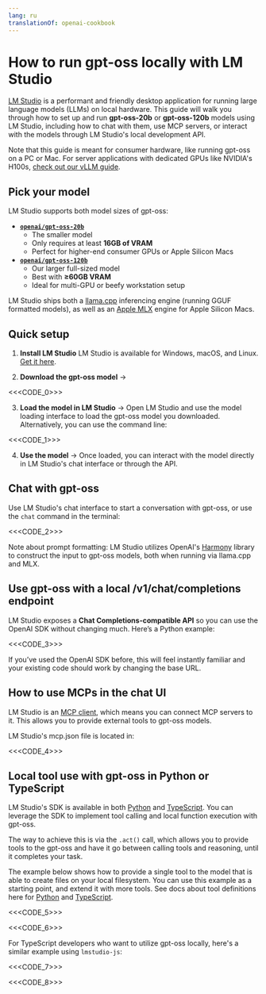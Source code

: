 ```yaml
---
lang: ru
translationOf: openai-cookbook
---
```


# How to run gpt-oss locally with LM Studio

[LM Studio](https://lmstudio.ai) is a performant and friendly desktop application for running large language models (LLMs) on local hardware. This guide will walk you through how to set up and run **gpt-oss-20b** or **gpt-oss-120b** models using LM Studio, including how to chat with them, use MCP servers, or interact with the models through LM Studio's local development API.

Note that this guide is meant for consumer hardware, like running gpt-oss on a PC or Mac. For server applications with dedicated GPUs like NVIDIA's H100s, [check out our vLLM guide](https://cookbook.openai.com/articles/gpt-oss/run-vllm).

## Pick your model

LM Studio supports both model sizes of gpt-oss:

- [**`openai/gpt-oss-20b`**](https://lmstudio.ai/models/openai/gpt-oss-20b)
  - The smaller model
  - Only requires at least **16GB of VRAM**
  - Perfect for higher-end consumer GPUs or Apple Silicon Macs
- [**`openai/gpt-oss-120b`**](https://lmstudio.ai/models/openai/gpt-oss-120b)
  - Our larger full-sized model
  - Best with **≥60GB VRAM**
  - Ideal for multi-GPU or beefy workstation setup

LM Studio ships both a [llama.cpp](https://github.com/ggml-org/llama.cpp) inferencing engine (running GGUF formatted models), as well as an [Apple MLX](https://github.com/ml-explore/mlx) engine for Apple Silicon Macs. 

## Quick setup

1. **Install LM Studio**
   LM Studio is available for Windows, macOS, and Linux. [Get it here](https://lmstudio.ai/download).

2. **Download the gpt-oss model** → 

<<&lt;CODE_0&gt;>> 

3. **Load the model in LM Studio** 
  → Open LM Studio and use the model loading interface to load the gpt-oss model you downloaded. Alternatively, you can use the command line:

<<&lt;CODE_1&gt;>>

4. **Use the model** → Once loaded, you can interact with the model directly in LM Studio's chat interface or through the API.

## Chat with gpt-oss

Use LM Studio's chat interface to start a conversation with gpt-oss, or use the `chat` command in the terminal:

<<&lt;CODE_2&gt;>>

Note about prompt formatting: LM Studio utilizes OpenAI's [Harmony](https://cookbook.openai.com/articles/openai-harmony) library to construct the input to gpt-oss models, both when running via llama.cpp and MLX.

## Use gpt-oss with a local /v1/chat/completions endpoint

LM Studio exposes a **Chat Completions-compatible API** so you can use the OpenAI SDK without changing much. Here’s a Python example:

<<&lt;CODE_3&gt;>>

If you’ve used the OpenAI SDK before, this will feel instantly familiar and your existing code should work by changing the base URL.

## How to use MCPs in the chat UI

LM Studio is an [MCP client](https://lmstudio.ai/docs/app/plugins/mcp), which means you can connect MCP servers to it. This allows you to provide external tools to gpt-oss models.

LM Studio's mcp.json file is located in:

<<&lt;CODE_4&gt;>>

## Local tool use with gpt-oss in Python or TypeScript

LM Studio's SDK is available in both [Python](https://github.com/lmstudio-ai/lmstudio-python) and [TypeScript](https://github.com/lmstudio-ai/lmstudio-js). You can leverage the SDK to implement tool calling and local function execution with gpt-oss.

The way to achieve this is via the `.act()` call, which allows you to provide tools to the gpt-oss and have it go between calling tools and reasoning, until it completes your task.

The example below shows how to provide a single tool to the model that is able to create files on your local filesystem. You can use this example as a starting point, and extend it with more tools. See docs about tool definitions here for [Python](https://lmstudio.ai/docs/python/agent/tools) and [TypeScript](https://lmstudio.ai/docs/typescript/agent/tools).

<<&lt;CODE_5&gt;>>

<<&lt;CODE_6&gt;>>

For TypeScript developers who want to utilize gpt-oss locally, here's a similar example using `lmstudio-js`:

<<&lt;CODE_7&gt;>>

<<&lt;CODE_8&gt;>>